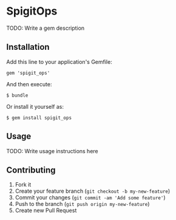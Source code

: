 # SpigitOps

TODO: Write a gem description

## Installation

Add this line to your application's Gemfile:

    gem 'spigit_ops'

And then execute:

    $ bundle

Or install it yourself as:

    $ gem install spigit_ops

## Usage

TODO: Write usage instructions here

## Contributing

1. Fork it
2. Create your feature branch (`git checkout -b my-new-feature`)
3. Commit your changes (`git commit -am 'Add some feature'`)
4. Push to the branch (`git push origin my-new-feature`)
5. Create new Pull Request
